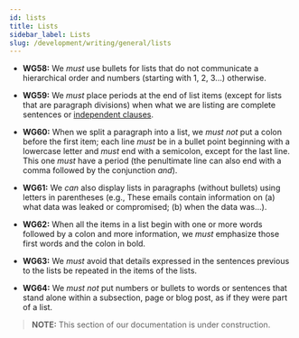 ```yaml
---
id: lists
title: Lists
sidebar_label: Lists
slug: /development/writing/general/lists
---
```


* **WG58:** We *must* use bullets for lists
  that do not communicate a hierarchical order
  and numbers (starting with 1, 2, 3...) otherwise.

* **WG59:** We *must* place periods at the end of list items
  (except for lists that are paragraph divisions)
  when what we are listing are complete sentences
  or [independent clauses](https://www.grammar-monster.com/glossary/independent_clause.htm).

* **WG60:** When we split a paragraph into a list,
  we *must not* put a colon before the first item;
  each line *must* be in a bullet point beginning with a lowercase letter
  and *must* end with a semicolon, except for the last line.
  This one *must* have a period
  (the penultimate line can also end with a comma
  followed by the conjunction *and*).

* **WG61:** We *can* also display lists in paragraphs (without bullets)
  using letters in parentheses
  (e.g., These emails contain information on
  (a) what data was leaked or compromised;
  (b) when the data was...).

* **WG62:** When all the items in a list begin with one or more words
  followed by a colon and more information,
  we *must* emphasize those first words and the colon in bold.

* **WG63:** We *must* avoid that details expressed in the sentences
  previous to the lists
  be repeated in the items of the lists.

* **WG64:** We *must not* put numbers or bullets
  to words or sentences that stand alone within a subsection,
  page or blog post,
  as if they were part of a list.

> **NOTE:**
> This section of our documentation is under construction.
